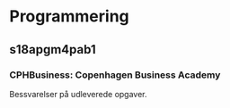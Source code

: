 # Programmering
## s18apgm4pab1
### CPHBusiness: Copenhagen Business Academy
Bessvarelser på udleverede opgaver.